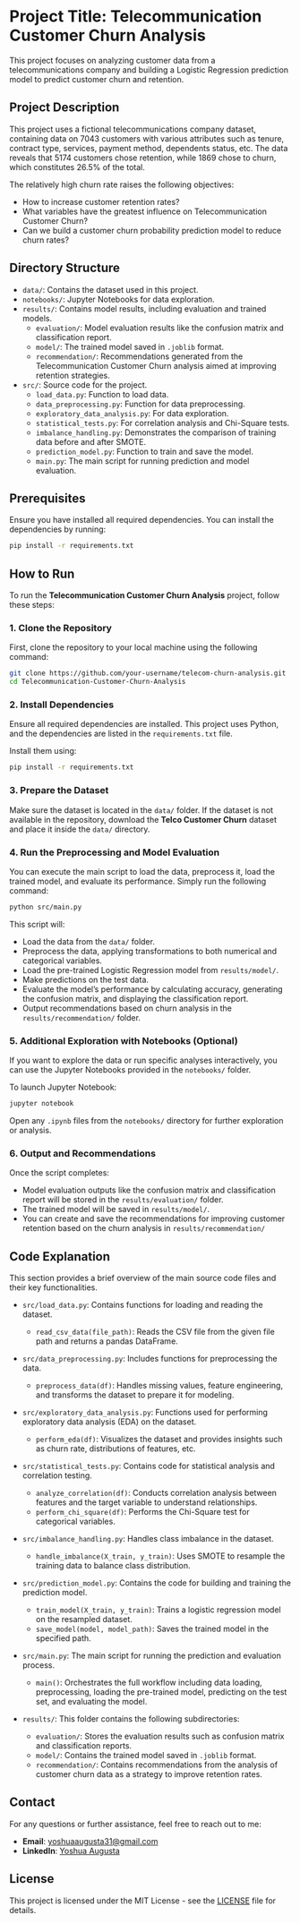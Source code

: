 # Project Title: Telecommunication Customer Churn Analysis

This project focuses on analyzing customer data from a telecommunications company and building a Logistic Regression prediction model to predict customer churn and retention.

## Project Description

This project uses a fictional telecommunications company dataset, containing data on 7043 customers with various attributes such as tenure, contract type, services, payment method, dependents status, etc. The data reveals that 5174 customers chose retention, while 1869 chose to churn, which constitutes 26.5% of the total.

The relatively high churn rate raises the following objectives:
- How to increase customer retention rates?
- What variables have the greatest influence on Telecommunication Customer Churn?
- Can we build a customer churn probability prediction model to reduce churn rates?

## Directory Structure

- `data/`: Contains the dataset used in this project.
- `notebooks/`: Jupyter Notebooks for data exploration.
- `results/`: Contains model results, including evaluation and trained models.
  - `evaluation/`: Model evaluation results like the confusion matrix and classification report.
  - `model/`: The trained model saved in `.joblib` format.
  - `recommendation/`: Recommendations generated from the Telecommunication Customer Churn analysis aimed at improving retention strategies.
- `src/`: Source code for the project.
  - `load_data.py`: Function to load data.
  - `data_preprocessing.py`: Function for data preprocessing.
  - `exploratory_data_analysis.py`: For data exploration.
  - `statistical_tests.py`: For correlation analysis and Chi-Square tests.
  - `imbalance_handling.py`: Demonstrates the comparison of training data before and after SMOTE.
  - `prediction_model.py`: Function to train and save the model.
  - `main.py`: The main script for running prediction and model evaluation.

## Prerequisites

Ensure you have installed all required dependencies. You can install the dependencies by running:

```bash
pip install -r requirements.txt
```

## How to Run

To run the **Telecommunication Customer Churn Analysis** project, follow these steps:

### 1. Clone the Repository
First, clone the repository to your local machine using the following command:
```bash
git clone https://github.com/your-username/telecom-churn-analysis.git
cd Telecommunication-Customer-Churn-Analysis
```

### 2. Install Dependencies
Ensure all required dependencies are installed. This project uses Python, and the dependencies are listed in the `requirements.txt` file.

Install them using:
```bash
pip install -r requirements.txt
```

### 3. Prepare the Dataset
Make sure the dataset is located in the `data/` folder. If the dataset is not available in the repository, download the **Telco Customer Churn** dataset and place it inside the `data/` directory.

### 4. Run the Preprocessing and Model Evaluation

You can execute the main script to load the data, preprocess it, load the trained model, and evaluate its performance. Simply run the following command:

```bash
python src/main.py
```

This script will:
- Load the data from the `data/` folder.
- Preprocess the data, applying transformations to both numerical and categorical variables.
- Load the pre-trained Logistic Regression model from `results/model/`.
- Make predictions on the test data.
- Evaluate the model’s performance by calculating accuracy, generating the confusion matrix, and displaying the classification report.
- Output recommendations based on churn analysis in the `results/recommendation/` folder.

### 5. Additional Exploration with Notebooks (Optional)
If you want to explore the data or run specific analyses interactively, you can use the Jupyter Notebooks provided in the `notebooks/` folder.

To launch Jupyter Notebook:
```bash
jupyter notebook
```
Open any `.ipynb` files from the `notebooks/` directory for further exploration or analysis.

### 6. Output and Recommendations
Once the script completes:
- Model evaluation outputs like the confusion matrix and classification report will be stored in the `results/evaluation/` folder.
- The trained model will be saved in `results/model/`.
- You can create and save the recommendations for improving customer retention based on the churn analysis in `results/recommendation/`

## Code Explanation
This section provides a brief overview of the main source code files and their key functionalities.

- `src/load_data.py`: Contains functions for loading and reading the dataset.
  - `read_csv_data(file_path)`: Reads the CSV file from the given file path and returns a pandas DataFrame.

- `src/data_preprocessing.py`: Includes functions for preprocessing the data.
  - `preprocess_data(df)`: Handles missing values, feature engineering, and transforms the dataset to prepare it for modeling.

- `src/exploratory_data_analysis.py`: Functions used for performing exploratory data analysis (EDA) on the dataset.
  - `perform_eda(df)`: Visualizes the dataset and provides insights such as churn rate, distributions of features, etc.

- `src/statistical_tests.py`: Contains code for statistical analysis and correlation testing.
  - `analyze_correlation(df)`: Conducts correlation analysis between features and the target variable to understand relationships.
  - `perform_chi_square(df)`: Performs the Chi-Square test for categorical variables.

- `src/imbalance_handling.py`: Handles class imbalance in the dataset.
  - `handle_imbalance(X_train, y_train)`: Uses SMOTE to resample the training data to balance class distribution.

- `src/prediction_model.py`: Contains the code for building and training the prediction model.
  - `train_model(X_train, y_train)`: Trains a logistic regression model on the resampled dataset.
  - `save_model(model, model_path)`: Saves the trained model in the specified path.

- `src/main.py`: The main script for running the prediction and evaluation process.
  - `main()`: Orchestrates the full workflow including data loading, preprocessing, loading the pre-trained model, predicting on the test set, and evaluating the model.

- `results/`: This folder contains the following subdirectories:
  - `evaluation/`: Stores the evaluation results such as confusion matrix and classification reports.
  - `model/`: Contains the trained model saved in `.joblib` format.
  - `recommendation/`: Contains recommendations from the analysis of customer churn data as a strategy to improve retention rates.

## Contact

For any questions or further assistance, feel free to reach out to me:

- **Email**: [yoshuaaugusta31@gmail.com](mailto:yoshuaaugusta31@gmail.com)
- **LinkedIn**: [Yoshua Augusta](https://www.linkedin.com/in/yoshua-augusta/)

## License

This project is licensed under the MIT License - see the [LICENSE](LICENSE) file for details.